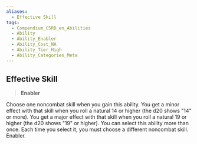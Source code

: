 ```yaml
---
aliases:
  - Effective Skill
tags:
  - Compendium_CSRD_en_Abilities
  - Ability
  - Ability_Enabler
  - Ability_Cost_NA
  - Ability_Tier_High
  - Ability_Categories_Meta
---
```

  
    
## Effective Skill    
>**Enabler**  
    
Choose one noncombat skill when you gain this ability. You get a minor effect with that skill when you roll a natural 14 or higher (the d20 shows "14" or more). You get a major effect with that skill when you roll a natural 19 or higher (the d20 shows "19" or higher). You can select this ability more than once. Each time you select it, you must choose a different noncombat skill. Enabler.